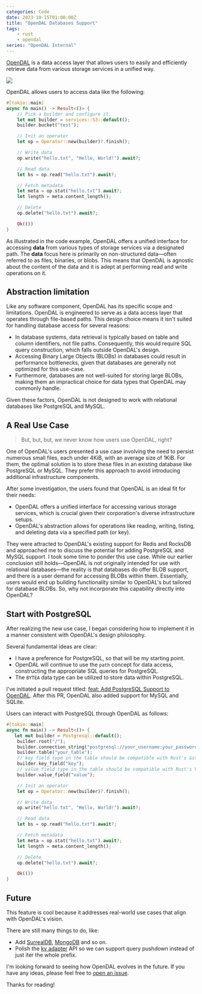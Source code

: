 ```yaml
---
categories: Code
date: 2023-10-15T01:00:00Z
title: "OpenDAL Databases Support"
tags:
    - rust
    - opendal
series: "OpenDAL Internal"
---
```


[OpenDAL](https://github.com/apache/incubator-opendal) is a data access layer that allows users to easily and efficiently retrieve data from various storage services in a unified way.

![](opendal.png)

OpenDAL allows users to access data like the following:

```rust
#[tokio::main]
async fn main() -> Result<()> {
    // Pick a builder and configure it.
    let mut builder = services::S3::default();
    builder.bucket("test");

    // Init an operator
    let op = Operator::new(builder)?.finish();

    // Write data
    op.write("hello.txt", "Hello, World!").await?;

    // Read data
    let bs = op.read("hello.txt").await?;

    // Fetch metadata
    let meta = op.stat("hello.txt").await?;
    let length = meta.content_length();

    // Delete
    op.delete("hello.txt").await?;

    Ok(())
}
```

As illustrated in the code example, OpenDAL offers a unified interface for accessing **data** from various types of storage services via a designated path. The **data** focus here is primarily on non-structured data—often referred to as files, binaries, or blobs. This means that OpenDAL is agnostic about the content of the data and it is adept at performing read and write operations on it.

## Abstraction limitation

Like any software component, OpenDAL has its specific scope and limitations. OpenDAL is engineered to serve as a data access layer that operates through file-based paths. This design choice means it isn't suited for handling database access for several reasons:

- In database systems, data retrieval is typically based on table and column identifiers, not file paths. Consequently, this would require SQL query construction, which falls outside OpenDAL's design.
- Accessing Binary Large Objects (BLOBs) in databases could result in performance bottlenecks, given that databases are generally not optimized for this use-case.
- Furthermore, databases are not well-suited for storing large BLOBs, making them an impractical choice for data types that OpenDAL may commonly handle.

Given these factors, OpenDAL is not designed to work with relational databases like PostgreSQL and MySQL.

## A Real Use Case

> But, but, but, we never know how users use OpenDAL, right?

One of OpenDAL's users presented a use case involving the need to persist numerous small files, each under 4KiB, with an average size of 1KiB. For them, the optimal solution is to store these files in an existing database like PostgreSQL or MySQL. They prefer this approach to avoid introducing additional infrastructure components.

After some investigation, the users found that OpenDAL is an ideal fit for their needs:

- OpenDAL offers a unified interface for accessing various storage services, which is crucial given their corporation's diverse infrastructure setups.
- OpenDAL's abstraction allows for operations like reading, writing, listing, and deleting data via a specified path (or key).

They were attracted to OpenDAL's existing support for Redis and RocksDB and approached me to discuss the potential for adding PostgreSQL and MySQL support. I took some time to ponder this use case. While our earlier conclusion still holds—OpenDAL is not originally intended for use with relational databases—the reality is that databases do offer BLOB support, and there is a user demand for accessing BLOBs within them. Essentially, users would end up building functionality similar to OpenDAL's but tailored for database BLOBs. So, why not incorporate this capability directly into OpenDAL?

## Start with PostgreSQL

After realizing the new use case, I began considering how to implement it in a manner consistent with OpenDAL's design philosophy.

Several fundamental ideas are clear:

- I have a preference for PostgreSQL, so that will be my starting point.
- OpenDAL will continue to use the `path` concept for data access, constructing the appropriate SQL queries for PostgreSQL.
- The `BYTEA` data type can be utilized to store data within PostgreSQL.

I've initiated a pull request titled: [feat: Add PostgreSQL Support to OpenDAL](https://github.com/apache/incubator-opendal/pull/2815). After this PR, OpenDAL also added support for MySQL and SQLite.

Users can interact with PostgreSQL through OpenDAL as follows:

```rust
#[tokio::main]
async fn main() -> Result<()> {
   let mut builder = Postgresql::default();
    builder.root("/");
    builder.connection_string("postgresql://your_username:your_password@127.0.0.1:5432/your_database");
    builder.table("your_table");
    // key field type in the table should be compatible with Rust's &str like text
    builder.key_field("key");
    // value field type in the table should be compatible with Rust's Vec<u8> like bytea
    builder.value_field("value");

    // Init an operator
    let op = Operator::new(builder)?.finish();

    // Write data
    op.write("hello.txt", "Hello, World!").await?;

    // Read data
    let bs = op.read("hello.txt").await?;

    // Fetch metadata
    let meta = op.stat("hello.txt").await?;
    let length = meta.content_length();

    // Delete
    op.delete("hello.txt").await?;

    Ok(())
}
```

## Future

This feature is cool because it addresses real-world use cases that align with OpenDAL's vision.

There are still many things to do, like:

- Add [SurrealDB](https://github.com/apache/incubator-opendal/issues/2753), [MongoDB](https://github.com/apache/incubator-opendal/issues/3291) and so on.
- Polish the [kv adapter](https://github.com/apache/incubator-opendal/blob/main/core/src/raw/adapters/kv/api.rs) API so we can support query pushdown instead of just iter the whole prefix.

I'm looking forward to seeing how OpenDAL evolves in the future. If you have any ideas, please feel free to [open an issue](https://github.com/apache/incubator-opendal/issues).

Thanks for reading!

